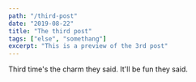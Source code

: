 ```yaml
---
path: "/third-post"
date: "2019-08-22"
title: "The third post"
tags: ["else", "somethang"]
excerpt: "This is a preview of the 3rd post"
---
```


Third time's the charm they said. It'll be fun they said.
